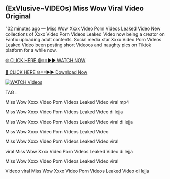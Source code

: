 ## (ExVlusive~VIDEOs) Miss Wow Viral Video Original


"02 minutes ago —  Miss Wow Xxxx Video Porn Videos Leaked Video New collections of   Xxxx Video Porn Videos Leaked Video now being a creator on Fanfix uploading adult contents. Social media star   Xxxx Video Porn Videos Leaked Video been posting short Videoos and naughty pics on Tiktok platform for a while now.


[🌐 CLICK HERE 🟢==►► WATCH NOW](https://wtach.club/leakvideo/)

[🔴 CLICK HERE 🌐==►► Download Now](https://wtach.club/leakvideo/)

[![WATCH Videos](https://i.imgur.com/dJHk4Zq.gif)](https://wtach.club/leakvideo/)


TAG :

Miss Wow Xxxx Video Porn Videos Leaked Video viral mp4

Miss Wow Xxxx Video Porn Videos Leaked Video di lejja

Miss Wow Xxxx Video Porn Videos Leaked Video viral di lejja

Miss Wow Xxxx Video Porn Videos Leaked Video

Miss Wow Xxxx Video Porn Videos Leaked Video viral

viral Miss Wow Xxxx Video Porn Videos Leaked Video di lejja

Miss Wow Xxxx Video Porn Videos Leaked Video viral

Videoo viral Miss Wow Xxxx Video Porn Videos Leaked Video di lejja
